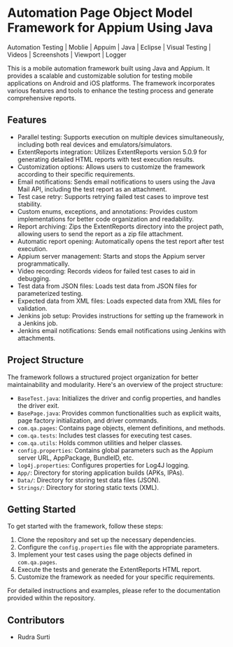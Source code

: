 # Automation Page Object Model Framework for Appium Using Java

Automation Testing | Moblie | Appuim | Java | Eclipse | Visual Testing | Videos | Screenshots | Viewport | Logger

This is a mobile automation framework built using Java and Appium. It provides a scalable and customizable solution for testing mobile applications on Android and iOS platforms. The framework incorporates various features and tools to enhance the testing process and generate comprehensive reports.

## Features

- Parallel testing: Supports execution on multiple devices simultaneously, including both real devices and emulators/simulators.
- ExtentReports integration: Utilizes ExtentReports version 5.0.9 for generating detailed HTML reports with test execution results.
- Customization options: Allows users to customize the framework according to their specific requirements.
- Email notifications: Sends email notifications to users using the Java Mail API, including the test report as an attachment.
- Test case retry: Supports retrying failed test cases to improve test stability.
- Custom enums, exceptions, and annotations: Provides custom implementations for better code organization and readability.
- Report archiving: Zips the ExtentReports directory into the project path, allowing users to send the report as a zip file attachment.
- Automatic report opening: Automatically opens the test report after test execution.
- Appium server management: Starts and stops the Appium server programmatically.
- Video recording: Records videos for failed test cases to aid in debugging.
- Test data from JSON files: Loads test data from JSON files for parameterized testing.
- Expected data from XML files: Loads expected data from XML files for validation.
- Jenkins job setup: Provides instructions for setting up the framework in a Jenkins job.
- Jenkins email notifications: Sends email notifications using Jenkins with attachments.

## Project Structure

The framework follows a structured project organization for better maintainability and modularity. Here's an overview of the project structure:

- `BaseTest.java`: Initializes the driver and config properties, and handles the driver exit.
- `BasePage.java`: Provides common functionalities such as explicit waits, page factory initialization, and driver commands.
- `com.qa.pages`: Contains page objects, element definitions, and methods.
- `com.qa.tests`: Includes test classes for executing test cases.
- `com.qa.utils`: Holds common utilities and helper classes.
- `config.properties`: Contains global parameters such as the Appium server URL, AppPackage, BundleID, etc.
- `log4j.properties`: Configures properties for Log4J logging.
- `App/`: Directory for storing application builds (APKs, IPAs).
- `Data/`: Directory for storing test data files (JSON).
- `Strings/`: Directory for storing static texts (XML).

## Getting Started

To get started with the framework, follow these steps:

1. Clone the repository and set up the necessary dependencies.
2. Configure the `config.properties` file with the appropriate parameters.
3. Implement your test cases using the page objects defined in `com.qa.pages`.
4. Execute the tests and generate the ExtentReports HTML report.
5. Customize the framework as needed for your specific requirements.

For detailed instructions and examples, please refer to the documentation provided within the repository.

## Contributors

- Rudra Surti
